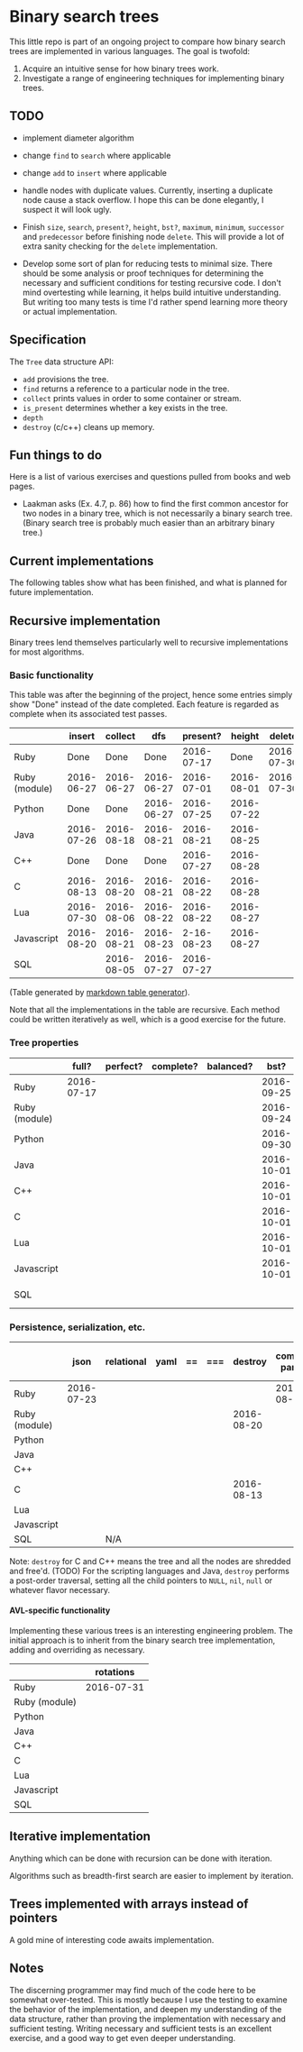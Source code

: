 # Binary search trees

This little repo is part of an ongoing project to compare
how binary search trees are implemented in various languages.
The goal is twofold:

1. Acquire an intuitive sense for how binary trees work.
2. Investigate a range of engineering techniques for implementing
   binary trees.


## TODO

* implement diameter algorithm
* change `find` to `search` where applicable
* change `add` to `insert` where applicable
* handle nodes with duplicate values. Currently, inserting a duplicate
  node cause a stack overflow. I hope this can be done elegantly, I
  suspect it will look ugly.

* Finish `size`, `search`, `present?`, `height`, `bst?`, `maximum`, `minimum`, `successor` and
  `predecessor` before finishing node `delete`. This will provide a lot
of extra sanity checking for the `delete` implementation.

* Develop some sort of plan for reducing tests to minimal size. There
  should be some analysis or proof techniques for determining the
  necessary and sufficient conditions for testing recursive code. I
  don't mind overtesting while learning, it helps build intuitive
  understanding. But writing too many tests is time I'd rather spend
  learning more theory or actual implementation.

## Specification

The `Tree` data structure API:

* `add` provisions the tree.
* `find` returns a reference to a particular node in the tree.
* `collect` prints values in order to some container or stream.
* `is_present` determines whether a key exists in the tree.
* `depth`
* `destroy` (c/c++) cleans up memory.


## Fun things to do

Here is a list of various exercises and questions pulled from books and
web pages.

* Laakman asks (Ex. 4.7, p. 86) how to find the first common ancestor for
two nodes in a binary tree, which is not necessarily a binary search
tree. (Binary search tree is probably much easier than an arbitrary
binary tree.)


## Current implementations

The following tables show what has been finished, and what is planned
for future implementation.

## Recursive implementation

Binary trees lend themselves particularly well to recursive
implementations for most algorithms.

### Basic functionality

This table was after the beginning of the project, hence some
entries simply show "Done" instead of the date completed. Each feature is
regarded as complete when its associated test passes.

|               | insert     | collect    | dfs        | present?   | height     | delete     | maximum    | minimum    |
|---------------|------------|------------|------------|------------|------------|------------|------------|------------|
| Ruby          | Done       | Done       | Done       | 2016-07-17 | Done       | 2016-07-30 | 2016-07-05 | 2016-07-05 |
| Ruby (module) | 2016-06-27 | 2016-06-27 | 2016-06-27 | 2016-07-01 | 2016-08-01 | 2016-07-30 | 2016-06-28 | 2016-06-28 |
| Python        | Done       | Done       | 2016-06-27 | 2016-07-25 | 2016-07-22 |            | 2016-07-17 | 2016-07-17 |
| Java          | 2016-07-26 | 2016-08-18 | 2016-08-21 | 2016-08-21 | 2016-08-25 |            | 2016-08-21 | 2016-08-21 |
| C++           | Done       | Done       | Done       | 2016-07-27 | 2016-08-28 |            | 2016-07-26 | 2016-07-26 |
| C             | 2016-08-13 | 2016-08-20 | 2016-08-21 | 2016-08-22 | 2016-08-28 |            | 2016-08-24 | 2016-08-24 |
| Lua           | 2016-07-30 | 2016-08-06 | 2016-08-22 | 2016-08-22 | 2016-08-27 |            | 2016-08-24 | 2016-08-24 |
| Javascript    | 2016-08-20 | 2016-08-21 | 2016-08-23 | 2-16-08-23 | 2016-08-27 |            | 2016-08-26 | 2016-08-26 |
| SQL           |            | 2016-08-05 | 2016-07-27 | 2016-07-27 |            |            | 2016-07-28 | 2016-07-28 |


(Table generated by [markdown table generator](http://www.tablesgenerator.com/markdown_tables)).

Note that all the implementations in the table are recursive. Each method could
be written iteratively as well, which is a good exercise for the future.

### Tree properties

|               | full?      | perfect? | complete? | balanced?  | bst?       | size       | successor  | predecessor |
|---------------|------------|----------|-----------|------------|------------|------------|------------|-------------|
| Ruby          | 2016-07-17 |          |           |            | 2016-09-25 | Done       | 2016-08-29 | 2016-09-12  |
| Ruby (module) |            |          |           |            | 2016-09-24 | 2016-07-23 | 2016-09-02 | 2016-09-13  |
| Python        |            |          |           |            | 2016-09-30 | 2016-08-10 | 2016-09-03 | 2016-09-14  |
| Java          |            |          |           |            | 2016-10-01 | 2016-08-25 | 2016-09-03 | 2016-09-21  |
| C++           |            |          |           |            | 2016-10-01 | 2016-08-27 | 2016-09-03 | 2016-09-20  |
| C             |            |          |           |            | 2016-10-01 | 2016-08-13 | 2016-09-04 | 2016-09-22  |
| Lua           |            |          |           |            | 2016-10-01 | 2016-08-27 | 2016-09-04 | 2016-09-23  |
| Javascript    |            |          |           |            | 2016-10-01 | 2016-08-26 | 2016-09-04 | 2016-09-24  |
| SQL           |            |          |           |            |            | 2016-08-27 |            |             |


### Persistence, serialization, etc.

|               | json       | relational | yaml       | ==     | ===  | destroy    | common parent | degrees of separation |
|---------------|------------|------------|------------|--------|------|------------|---------------|-----------------------|
| Ruby          | 2016-07-23 |            |            |        |      |            | 2016-08-04    |                       |
| Ruby (module) |            |            |            |        |      | 2016-08-20 |               |                       |
| Python        |            |            |            |        |      |            |               |                       |
| Java          |            |            |            |        |      |            |               |                       |
| C++           |            |            |            |        |      |            |               |                       |
| C             |            |            |            |        |      | 2016-08-13 |               |                       |
| Lua           |            |            |            |        |      |            |               |                       |
| Javascript    |            |            |            |        |      |            |               |                       |
| SQL           |            | N/A        |            |        |      |            |               |                       |


Note: `destroy` for C and C++ means the tree and all the nodes are
shredded and free'd. (TODO) For the scripting languages and Java, `destroy`
performs a post-order traversal, setting all the child pointers to
`NULL`, `nil`, `null` or whatever flavor necessary.

#### AVL-specific functionality

Implementing these various trees is an interesting engineering problem.
The initial approach is to inherit from the binary search tree
implementation, adding and overriding as necessary.

|               | rotations  |
|---            |---         |
| Ruby          | 2016-07-31 |
| Ruby (module) |            |
| Python        |            |
| Java          |            |
| C++           |            |
| C             |            |
| Lua           |            |
| Javascript    |            |
| SQL           |            |


## Iterative implementation

Anything which can be done with recursion can be done with iteration.

Algorithms such as breadth-first search are easier to implement by
iteration.

## Trees implemented with arrays instead of pointers

A gold mine of interesting code awaits implementation.

## Notes

The discerning programmer may find much of the code here to be somewhat
over-tested. This is mostly because I use the testing to examine the
behavior of the implementation, and deepen my understanding of the data
structure, rather than proving the implementation with necessary and
sufficient testing. Writing necessary and sufficient tests is an
excellent exercise, and a good way to get even deeper understanding.

